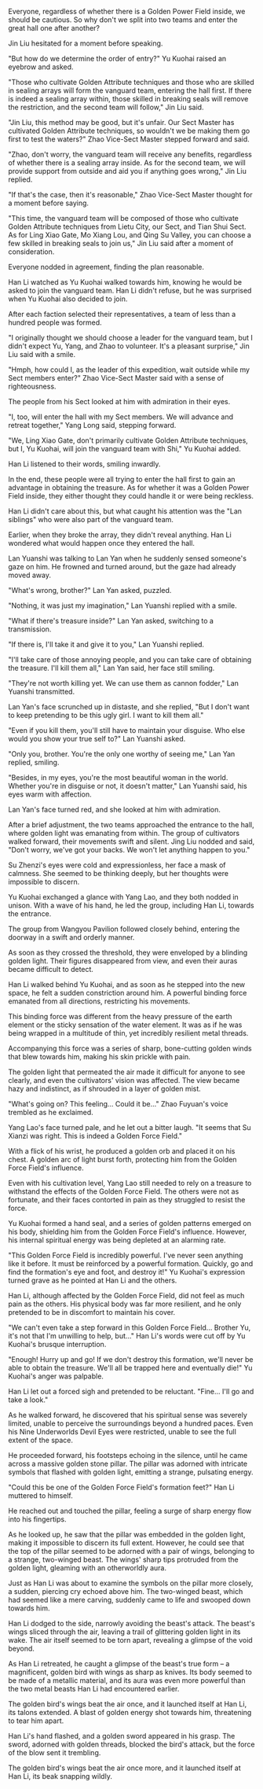 Everyone, regardless of whether there is a Golden Power Field inside, we should be cautious. So why don't we split into two teams and enter the great hall one after another?

Jin Liu hesitated for a moment before speaking.

"But how do we determine the order of entry?" Yu Kuohai raised an eyebrow and asked.

"Those who cultivate Golden Attribute techniques and those who are skilled in sealing arrays will form the vanguard team, entering the hall first. If there is indeed a sealing array within, those skilled in breaking seals will remove the restriction, and the second team will follow," Jin Liu said.

"Jin Liu, this method may be good, but it's unfair. Our Sect Master has cultivated Golden Attribute techniques, so wouldn't we be making them go first to test the waters?" Zhao Vice-Sect Master stepped forward and said.

"Zhao, don't worry, the vanguard team will receive any benefits, regardless of whether there is a sealing array inside. As for the second team, we will provide support from outside and aid you if anything goes wrong," Jin Liu replied.

"If that's the case, then it's reasonable," Zhao Vice-Sect Master thought for a moment before saying.

"This time, the vanguard team will be composed of those who cultivate Golden Attribute techniques from Lietu City, our Sect, and Tian Shui Sect. As for Ling Xiao Gate, Mo Xiang Lou, and Qing Su Valley, you can choose a few skilled in breaking seals to join us," Jin Liu said after a moment of consideration.

Everyone nodded in agreement, finding the plan reasonable.

Han Li watched as Yu Kuohai walked towards him, knowing he would be asked to join the vanguard team. Han Li didn't refuse, but he was surprised when Yu Kuohai also decided to join.

After each faction selected their representatives, a team of less than a hundred people was formed.

"I originally thought we should choose a leader for the vanguard team, but I didn't expect Yu, Yang, and Zhao to volunteer. It's a pleasant surprise," Jin Liu said with a smile.

"Hmph, how could I, as the leader of this expedition, wait outside while my Sect members enter?" Zhao Vice-Sect Master said with a sense of righteousness.

The people from his Sect looked at him with admiration in their eyes.

"I, too, will enter the hall with my Sect members. We will advance and retreat together," Yang Long said, stepping forward.

"We, Ling Xiao Gate, don't primarily cultivate Golden Attribute techniques, but I, Yu Kuohai, will join the vanguard team with Shi," Yu Kuohai added.

Han Li listened to their words, smiling inwardly.

In the end, these people were all trying to enter the hall first to gain an advantage in obtaining the treasure. As for whether it was a Golden Power Field inside, they either thought they could handle it or were being reckless.

Han Li didn't care about this, but what caught his attention was the "Lan siblings" who were also part of the vanguard team.

Earlier, when they broke the array, they didn't reveal anything. Han Li wondered what would happen once they entered the hall.

Lan Yuanshi was talking to Lan Yan when he suddenly sensed someone's gaze on him. He frowned and turned around, but the gaze had already moved away.

"What's wrong, brother?" Lan Yan asked, puzzled.

"Nothing, it was just my imagination," Lan Yuanshi replied with a smile.

"What if there's treasure inside?" Lan Yan asked, switching to a transmission.

"If there is, I'll take it and give it to you," Lan Yuanshi replied.

"I'll take care of those annoying people, and you can take care of obtaining the treasure. I'll kill them all," Lan Yan said, her face still smiling.

"They're not worth killing yet. We can use them as cannon fodder," Lan Yuanshi transmitted.

Lan Yan's face scrunched up in distaste, and she replied, "But I don't want to keep pretending to be this ugly girl. I want to kill them all."

"Even if you kill them, you'll still have to maintain your disguise. Who else would you show your true self to?" Lan Yuanshi asked.

"Only you, brother. You're the only one worthy of seeing me," Lan Yan replied, smiling.

"Besides, in my eyes, you're the most beautiful woman in the world. Whether you're in disguise or not, it doesn't matter," Lan Yuanshi said, his eyes warm with affection.

Lan Yan's face turned red, and she looked at him with admiration.

After a brief adjustment, the two teams approached the entrance to the hall, where golden light was emanating from within.
The group of cultivators walked forward, their movements swift and silent. Jing Liu nodded and said, "Don't worry, we've got your backs. We won't let anything happen to you."

Su Zhenzi's eyes were cold and expressionless, her face a mask of calmness. She seemed to be thinking deeply, but her thoughts were impossible to discern.

Yu Kuohai exchanged a glance with Yang Lao, and they both nodded in unison. With a wave of his hand, he led the group, including Han Li, towards the entrance.

The group from Wangyou Pavilion followed closely behind, entering the doorway in a swift and orderly manner.

As soon as they crossed the threshold, they were enveloped by a blinding golden light. Their figures disappeared from view, and even their auras became difficult to detect.

Han Li walked behind Yu Kuohai, and as soon as he stepped into the new space, he felt a sudden constriction around him. A powerful binding force emanated from all directions, restricting his movements.

This binding force was different from the heavy pressure of the earth element or the sticky sensation of the water element. It was as if he was being wrapped in a multitude of thin, yet incredibly resilient metal threads.

Accompanying this force was a series of sharp, bone-cutting golden winds that blew towards him, making his skin prickle with pain.

The golden light that permeated the air made it difficult for anyone to see clearly, and even the cultivators' vision was affected. The view became hazy and indistinct, as if shrouded in a layer of golden mist.

"What's going on? This feeling... Could it be..." Zhao Fuyuan's voice trembled as he exclaimed.

Yang Lao's face turned pale, and he let out a bitter laugh. "It seems that Su Xianzi was right. This is indeed a Golden Force Field."

With a flick of his wrist, he produced a golden orb and placed it on his chest. A golden arc of light burst forth, protecting him from the Golden Force Field's influence.

Even with his cultivation level, Yang Lao still needed to rely on a treasure to withstand the effects of the Golden Force Field. The others were not as fortunate, and their faces contorted in pain as they struggled to resist the force.

Yu Kuohai formed a hand seal, and a series of golden patterns emerged on his body, shielding him from the Golden Force Field's influence. However, his internal spiritual energy was being depleted at an alarming rate.

"This Golden Force Field is incredibly powerful. I've never seen anything like it before. It must be reinforced by a powerful formation. Quickly, go and find the formation's eye and foot, and destroy it!" Yu Kuohai's expression turned grave as he pointed at Han Li and the others.

Han Li, although affected by the Golden Force Field, did not feel as much pain as the others. His physical body was far more resilient, and he only pretended to be in discomfort to maintain his cover.

"We can't even take a step forward in this Golden Force Field... Brother Yu, it's not that I'm unwilling to help, but..." Han Li's words were cut off by Yu Kuohai's brusque interruption.

"Enough! Hurry up and go! If we don't destroy this formation, we'll never be able to obtain the treasure. We'll all be trapped here and eventually die!" Yu Kuohai's anger was palpable.

Han Li let out a forced sigh and pretended to be reluctant. "Fine... I'll go and take a look."

As he walked forward, he discovered that his spiritual sense was severely limited, unable to perceive the surroundings beyond a hundred paces. Even his Nine Underworlds Devil Eyes were restricted, unable to see the full extent of the space.

He proceeded forward, his footsteps echoing in the silence, until he came across a massive golden stone pillar. The pillar was adorned with intricate symbols that flashed with golden light, emitting a strange, pulsating energy.

"Could this be one of the Golden Force Field's formation feet?" Han Li muttered to himself.

He reached out and touched the pillar, feeling a surge of sharp energy flow into his fingertips.

As he looked up, he saw that the pillar was embedded in the golden light, making it impossible to discern its full extent. However, he could see that the top of the pillar seemed to be adorned with a pair of wings, belonging to a strange, two-winged beast. The wings' sharp tips protruded from the golden light, gleaming with an otherworldly aura.

Just as Han Li was about to examine the symbols on the pillar more closely, a sudden, piercing cry echoed above him. The two-winged beast, which had seemed like a mere carving, suddenly came to life and swooped down towards him.

Han Li dodged to the side, narrowly avoiding the beast's attack. The beast's wings sliced through the air, leaving a trail of glittering golden light in its wake. The air itself seemed to be torn apart, revealing a glimpse of the void beyond.

As Han Li retreated, he caught a glimpse of the beast's true form – a magnificent, golden bird with wings as sharp as knives. Its body seemed to be made of a metallic material, and its aura was even more powerful than the two metal beasts Han Li had encountered earlier.

The golden bird's wings beat the air once, and it launched itself at Han Li, its talons extended. A blast of golden energy shot towards him, threatening to tear him apart.

Han Li's hand flashed, and a golden sword appeared in his grasp. The sword, adorned with golden threads, blocked the bird's attack, but the force of the blow sent it trembling.

The golden bird's wings beat the air once more, and it launched itself at Han Li, its beak snapping wildly.